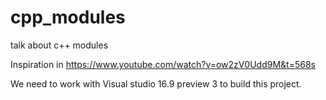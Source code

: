 # cpp_modules
 talk about c++ modules

Inspiration in https://www.youtube.com/watch?v=ow2zV0Udd9M&t=568s

We need to work with Visual studio 16.9 preview 3 to build this project.
